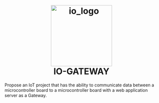 <h1 align="center">
  <img src="https://github.com/user-attachments/assets/cb8a947b-8ce8-40bd-9827-9ee32c7c0fda" alt="io_logo" width="200"/>  
  <br>IO-GATEWAY
</h1>

Propose an IoT project that has the ability to communicate data between a microcontroller board to a microcontroller board with a web application server as a Gateway.
